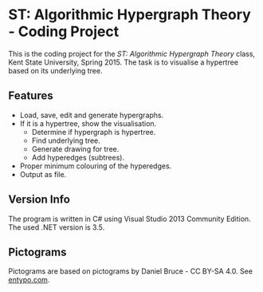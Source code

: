 # ST: Algorithmic Hypergraph Theory - Coding Project #

This is the coding project for the *ST: Algorithmic Hypergraph Theory* class, Kent State University, Spring 2015. 
The task is to visualise a hypertree based on its underlying tree.

## Features ##

- Load, save, edit and generate hypergraphs.
- If it is a hypertree, show the visualisation.
    - Determine if hypergraph is hypertree.
    - Find underlying tree.
    - Generate drawing for tree.
    - Add hyperedges (subtrees).
- Proper minimum colouring of the hyperedges.
- Output as file.

## Version Info ##

The program is written in C# using Visual Studio 2013 Community Edition.
The used .NET version is 3.5.

## Pictograms ##
Pictograms are based on pictograms by Daniel Bruce - CC BY-SA 4.0.
See [entypo.com](http://www.entypo.com/).